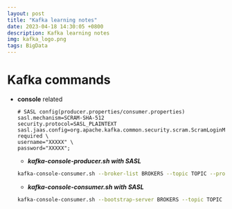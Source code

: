 ```yaml
---
layout: post 
title: "Kafka learning notes"
date: 2023-04-18 14:30:05 +0800 
description: Kafka learning notes 
img: kafka_logo.png 
tags: BigData
---
```


# Kafka commands

- __console__ related
   ```
   # SASL config(producer.properties/consumer.properties)
   sasl.mechanism=SCRAM-SHA-512
   security.protocol=SASL_PLAINTEXT
   sasl.jaas.config=org.apache.kafka.common.security.scram.ScramLoginModule required \
   username="XXXXX" \
   password="XXXXX";
   ```
   - ___kafka-console-producer.sh with SASL___
   ```bash
   kafka-console-consumer.sh --broker-list BROKERS --topic TOPIC --producer.config producer.properties
   ```
   - ___kafka-console-consumer.sh with SASL___
   ```bash
   kafka-console-consumer.sh --bootstrap-server BROKERS --topic TOPIC --group GROUP_ID --consumer.config consumer.properties
   ```